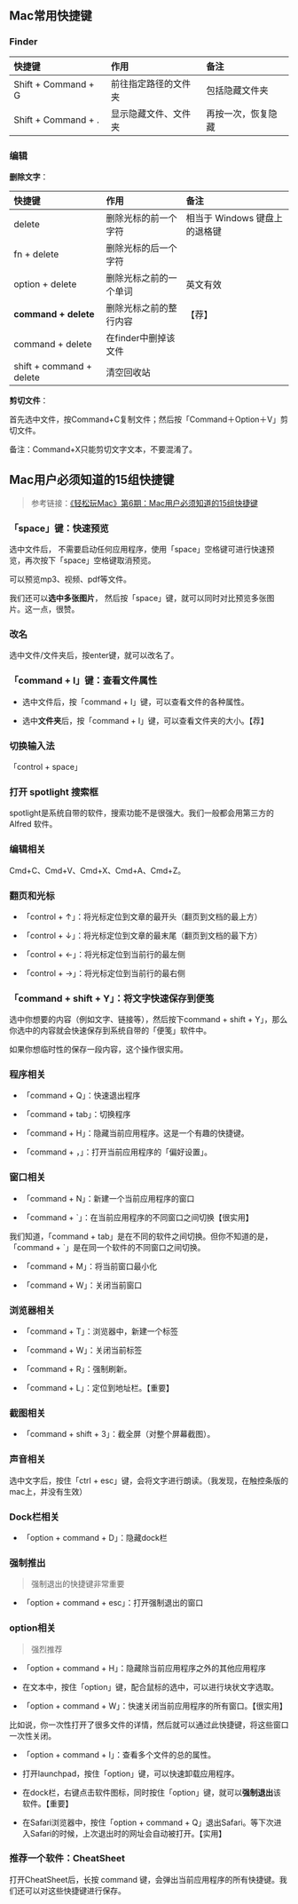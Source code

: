 



## Mac常用快捷键

### Finder

| 快捷键 | 作用 | 备注 |
|:-------------|:-----|:-----|
|Shift + Command + G|前往指定路径的文件夹|包括隐藏文件夹|
|Shift + Command + .|显示隐藏文件、文件夹|再按一次，恢复隐藏|


### 编辑



**删除文字**：



| 快捷键 | 作用 | 备注 |
|:-------------|:-----|:-----|
|delete|删除光标的前一个字符|相当于 Windows 键盘上的退格键|
|fn + delete|删除光标的后一个字符||
|option + delete|删除光标之前的一个单词|英文有效|
|**command + delete**|删除光标之前的整行内容|【荐】|
|command + delete|在finder中删掉该文件||
|shift + command + delete|清空回收站||






**剪切文件**：

首先选中文件，按Command+C复制文件；然后按「Command＋Option＋V」剪切文件。

备注：Command+X只能剪切文字文本，不要混淆了。




## Mac用户必须知道的15组快捷键

> 参考链接：[《轻松玩Mac》第6期：Mac用户必须知道的15组快捷键](http://v.youku.com/v_show/id_XNDE4MzM0NDgw.html)

### 「space」键：快速预览

选中文件后， 不需要启动任何应用程序，使用「space」空格键可进行快速预览，再次按下「space」空格键取消预览。

可以预览mp3、视频、pdf等文件。

我们还可以**选中多张图片**， 然后按「space」键，就可以同时对比预览多张图片。这一点，很赞。



### 改名

选中文件/文件夹后，按enter键，就可以改名了。


### 「command + I」键：查看文件属性

- 选中文件后，按「command + I」键，可以查看文件的各种属性。

- 选中**文件夹**后，按「command + I」键，可以查看文件夹的大小。【荐】


### 切换输入法

「control + space」

### 打开 spotlight 搜索框

spotlight是系统自带的软件，搜索功能不是很强大。我们一般都会用第三方的 Alfred 软件。


### 编辑相关

Cmd+C、Cmd+V、Cmd+X、Cmd+A、Cmd+Z。


### 翻页和光标

- 「control + ↑」：将光标定位到文章的最开头（翻页到文档的最上方）

- 「control + ↓」：将光标定位到文章的最末尾（翻页到文档的最下方）

- 「control + ←」：将光标定位到当前行的最左侧

- 「control + →」：将光标定位到当前行的最右侧


### 「command + shift + Y」：将文字快速保存到便笺

选中你想要的内容（例如文字、链接等），然后按下command + shift + Y」，那么你选中的内容就会快速保存到系统自带的「便笺」软件中。

如果你想临时性的保存一段内容，这个操作很实用。


### 程序相关

- 「command + Q」：快速退出程序

- 「command + tab」：切换程序

- 「command + H」：隐藏当前应用程序。这是一个有趣的快捷键。

- 「command + ，」：打开当前应用程序的「偏好设置」。

### 窗口相关

- 「command + N」：新建一个当前应用程序的窗口

- 「command + `」：在当前应用程序的不同窗口之间切换【很实用】

我们知道，「command + tab」是在不同的软件之间切换。但你不知道的是，「command + `」是在同一个软件的不同窗口之间切换。


- 「command + M」：将当前窗口最小化

- 「command + W」：关闭当前窗口


### 浏览器相关


- 「command + T」：浏览器中，新建一个标签

- 「command + W」：关闭当前标签


- 「command + R」：强制刷新。


- 「command + L」：定位到地址栏。【重要】

### 截图相关

- 「command + shift + 3」：截全屏（对整个屏幕截图）。

### 声音相关

选中文字后，按住「ctrl + esc」键，会将文字进行朗读。（我发现，在触控条版的mac上，并没有生效）


### Dock栏相关


- 「option + command + D」：隐藏dock栏


### 强制推出

> 强制退出的快捷键非常重要

- 「option + command + esc」：打开强制退出的窗口


### option相关

> 强烈推荐

- 「option + command + H」：隐藏除当前应用程序之外的其他应用程序

- 在文本中，按住「option」键，配合鼠标的选中，可以进行块状文字选取。

- 「option + command + W」：快速关闭当前应用程序的所有窗口。【很实用】

比如说，你一次性打开了很多文件的详情，然后就可以通过此快捷键，将这些窗口一次性关闭。

- 「option + command + I」：查看多个文件的总的属性。


- 打开launchpad，按住「option」键，可以快速卸载应用程序。

- 在dock栏，右键点击软件图标，同时按住「option」键，就可以**强制退出**该软件。【重要】



- 在Safari浏览器中，按住「option + command + Q」退出Safari。等下次进入Safari的时候，上次退出时的网址会自动被打开。【实用】



### 推荐一个软件：CheatSheet

打开CheatSheet后，长按 command 键，会弹出当前应用程序的所有快捷键。我们还可以对这些快捷键进行保存。






















